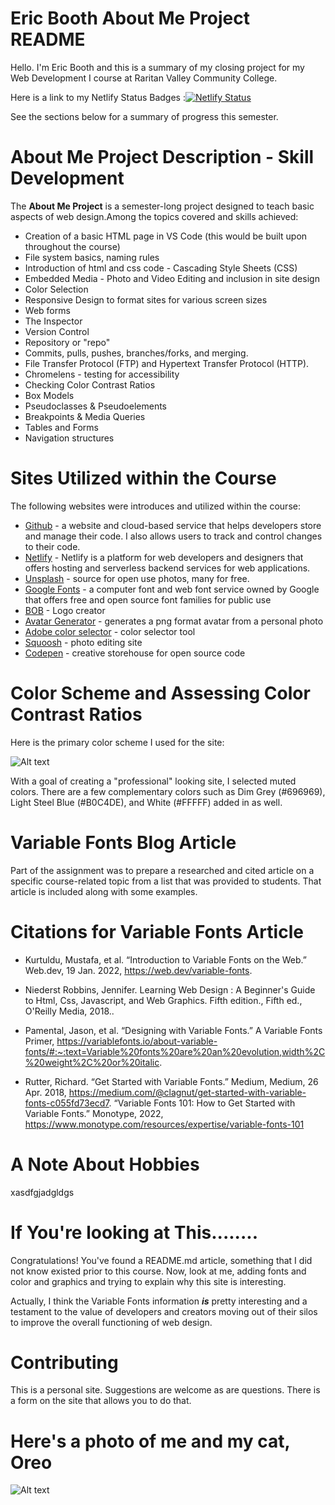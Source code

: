 <!--**ericbooth906/ericbooth906** is a ✨ _special_ ✨ repository because its `README.md` (this file) appears on your GitHub profile.<!-->


# Eric Booth About Me Project README


Hello. I'm Eric Booth and this is a summary of my closing project for my Web Development I course at Raritan Valley Community College.

Here is a link to my Netlify Status Badges :[![Netlify Status](https://api.netlify.com/api/v1/badges/8e23ad4e-8b2b-4bea-bf32-2e3e2372614f/deploy-status)](https://app.netlify.com/sites/ericbooth906-newaboutme/deploys)

See the sections below for a summary of progress this semester.


# About Me Project Description - Skill Development
The **About Me Project** is a semester-long project designed to teach basic aspects of web design.Among the topics covered and skills achieved:
* Creation of a basic HTML page in VS Code (this would be built upon throughout the course)
* File system basics, naming rules
* Introduction of html and css code - Cascading Style Sheets (CSS)
* Embedded Media - Photo and Video Editing and inclusion in site design
* Color Selection  
* Responsive Design to format sites for various screen sizes
* Web forms
* The Inspector
* Version Control 
* Repository or "repo" 
* Commits, pulls, pushes, branches/forks, and merging. 
* File Transfer Protocol (FTP) and Hypertext Transfer Protocol (HTTP).
* Chromelens - testing for accessibility
* Checking Color Contrast Ratios
* Box Models
* Pseudoclasses & Pseudoelements
* Breakpoints & Media Queries
* Tables and Forms
* Navigation structures

# Sites Utilized within the Course
The following websites were introduces and utilized within the course:
* [Github](https://github.com) - a website and cloud-based service that helps developers store and manage their code. I also allows users to track and control changes to their code.
* [Netlify](https://Netlify.com) - Netlify is a platform for web developers and designers that offers hosting and serverless backend services for web applications.
* [Unsplash](https://unsplash.com) - source for open use photos, many for free.
* [Google Fonts](fonts.Google.com) - a computer font and web font service owned by Google that offers free and open source font families for public use
* [BOB](https://bit.ly/2ReJAFc) - Logo creator
* [Avatar Generator](https://getavataaars.com/) - generates a png format avatar from a personal photo
* [Adobe color selector](http://color.adobe.com/) - color selector tool
* [Squoosh](https://squoosh.app/) - photo editing site
* [Codepen](https://codepen.io/features/) - creative storehouse for open source code

# Color Scheme and Assessing Color Contrast Ratios
 Here is the primary color scheme I used for the site:

 ![Alt text](../../../../../../../../C:/Users/3boot/Desktop/RVCC/AAA%20IDMX/New%20About%20Me/about-me-ericbooth906/img/Color%20Palette%20About%20Me.png)

With a goal of creating a "professional" looking site, I selected muted colors.
There are a few complementary colors such as Dim Grey (#696969), Light Steel Blue (#B0C4DE), and White (#FFFFF) added in as well.

# Variable Fonts Blog Article
Part of the assignment was to prepare a researched and cited article on a specific course-related topic from a list that was provided to students. That article is included along with some examples.

# Citations for Variable Fonts Article
* Kurtuldu, Mustafa, et al. “Introduction to Variable Fonts on the Web.” Web.dev, 19 Jan. 2022, https://web.dev/variable-fonts. 

* Niederst Robbins, Jennifer. Learning Web Design : A Beginner's Guide to Html, Css, Javascript, and Web Graphics. Fifth edition., Fifth ed., O'Reilly Media, 2018..

* Pamental, Jason, et al. “Designing with Variable Fonts.” A Variable Fonts Primer, https://variablefonts.io/about-variable-fonts/#:~:text=Variable%20fonts%20are%20an%20evolution,width%2C%20weight%2C%20or%20italic. 

* Rutter, Richard. “Get Started with Variable Fonts.” Medium, Medium, 26 Apr. 2018, https://medium.com/@clagnut/get-started-with-variable-fonts-c055fd73ecd7.
“Variable Fonts 101: How to Get Started with Variable Fonts.” Monotype, 2022, https://www.monotype.com/resources/expertise/variable-fonts-101

# A Note About Hobbies
xasdfgjadgldgs
# If You're looking at This........

Congratulations! You've found a README.md article, something that I did not know existed prior to this course. Now, look at me, adding fonts and color and graphics and trying to explain why this site is interesting.

Actually, I think the Variable Fonts information ***is*** pretty interesting and a testament to the value of developers and creators moving out of their silos to improve the overall functioning of web design.

# Contributing

This is a personal site. Suggestions are welcome as are questions. There is a form on the site that allows you to do that.

# Here's a photo of me and my cat, Oreo
![Alt text](../../../../../../../../C:/Users/3boot/Desktop/RVCC/AAA%20IDMX/New%20About%20Me/about-me-ericbooth906/img/Eric%20Oreo%20Square.PNG)




